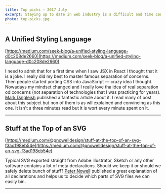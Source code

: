 ```yaml
---
title: Top picks — 2017 July
excerpt: Staying up to date in web industry is a difficult and time consuming task. I would like to share with you my top finds from the past month.
photo: top-picks.jpg
---
```


## A Unified Styling Language

[https://medium.com/seek-blog/a-unified-styling-language-d0c208de2660](https://medium.com/seek-blog/a-unified-styling-language-d0c208de2660)

I need to admit that for a first time when I saw JSX in React I thought that it is a joke. I really did my best to master famous separation of concerns. Then people started porting CSS into JavaScript — crazy idea I thought. Nowadays my mindset changed and I really love tha idea of real separation od concerns (not separation of technologies that I was practicing for years). [Mark Dalgleish](https://twitter.com/markdalgleish) published a fantastic article about it. I read many of post about this subject but non of them is as wll explained and convincing as this one. It isn't a three minutes read but it is wort every minute spent on it.

- - -

## Stuff at the Top of an SVG

[https://medium.com/@pnowelldesign/stuff-at-the-top-of-an-svg-f3ad198eb54e](https://medium.com/@pnowelldesign/stuff-at-the-top-of-an-svg-f3ad198eb54e)

Typical SVG exported straight from Adobe Illustrator, Sketch or any other software contains a lot of meta declarations. Should we keep it or should we safely delete bunch of stuff? [Peter Nowell](https://twitter.com/pnowelldesign) published a great explanation of all declarations and helps us to decide which parts of SVG files we can easily bin.

- - -

## 
